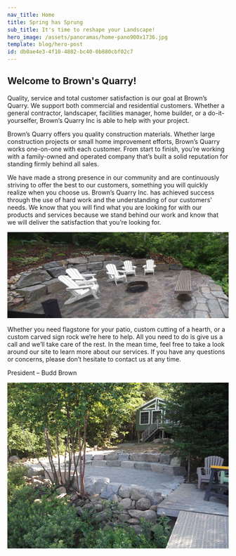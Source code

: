 ```yaml
---
nav_title: Home
title: Spring has Sprung
sub_title: It's time to reshape your Landscape!
hero_image: /assets/panoramas/home-pano900x1736.jpg
template: blog/hero-post
id: db0ae4e3-4f10-4802-bc40-0b880cbf02c7
---
```

<h2>Welcome to Brown's Quarry!</h2>
Quality, service and total customer satisfaction is our goal at Brown’s Quarry. We support both commercial and residential customers. Whether a general contractor, landscaper, facilities manager, home builder, or a do-it-yourselfer, Brown’s Quarry Inc is able to help with your project.

Brown’s Quarry offers you quality construction materials. Whether large construction projects or small home improvement efforts, Brown’s Quarry works one-on-one with each customer. From start to finish, you’re working with a family-owned and operated company that’s built a solid reputation for standing firmly behind all sales.

We have made a strong presence in our community and are continuously striving to offer the best to our customers, something you will quickly realize when you choose us. Brown’s Quarry Inc. has achieved success through the use of hard work and the understanding of our customers’ needs. We know that you will find what you are looking for with our products and services because we stand behind our work and know that we will deliver the satisfaction that you’re looking for.

<p>
    <img src="/assets/Amphitheater/26_rich_2nd_finished_Panorama.jpg" class="oversized captioned" alt="Lakeside Armour Stone Amphitheater" data-action="zoom">
    <!--<p class="caption">Lakeside Armour Stone Amphitheater</p>-->
</p>

Whether you need flagstone for your patio, custom cutting of a hearth, or a custom carved sign rock we’re here to help. All you need to do is give us a call and we’ll take care of the rest. In the mean time, feel free to take a look around our site to learn more about our services. If you have any questions or concerns, please don’t hesitate to contact us at any time.

President – Budd Brown
<p>
    <img src="/assets/portfolio/28dscf0729.jpg" class="oversized captioned" alt="Another Happy Customer!" data-action="zoom">
    <!--<p class="caption">Lakeside Armour Stone Amphitheater</p>-->
</p>
